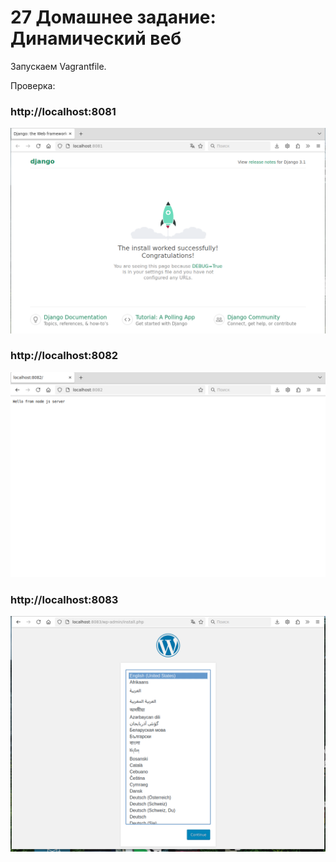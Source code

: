 # 27 Домашнее задание: Динамический веб

Запускаем Vagrantfile.


Проверка:

### http://localhost:8081 ###

![Image alt](https://github.com/AlexndrVakulenko/homework27/blob/main/01_django.png)

### http://localhost:8082 ###
![Image alt](https://github.com/AlexndrVakulenko/homework27/blob/main/02_node_js.png)

### http://localhost:8083 ###

![Image alt](https://github.com/AlexndrVakulenko/homework27/blob/main/03_wordpress.png)

